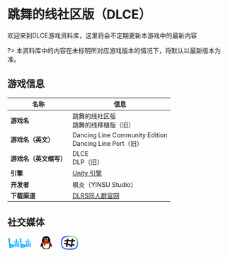 # 跳舞的线社区版（DLCE）

欢迎来到DLCE游戏资料库，这里将会不定期更新本游戏中的最新内容

?> 本资料库中的内容在未标明所对应游戏版本的情况下，将默认以最新版本为准。

## 游戏信息

| 名称            | 信息                                                             |
|---------------|----------------------------------------------------------------|
| **游戏名**       | 跳舞的线社区版<br/>跳舞的线移植版（旧）                                         |
| **游戏名（英文）**   | Dancing Line Community Edition<br/>Dancing Line Port（旧）        |
| **游戏名（英文缩写）** | DLCE<br/>DLP（旧）                                                |
| **引擎**        | [Unity 引擎](https://unity.com/)                                 |
| **开发者**       | 枫炎（YINSU Studio）                                               |
| **下载渠道**      | [DLRS同人群官网](https://chinadlrs.com/app/?id=25)                  |

## 社交媒体
[<img src="/lib/img/bili.png" height="32" alt="哔哩哔哩">](https://space.bilibili.com/187016314 "哔哩哔哩")&nbsp;&nbsp;&nbsp;&nbsp;
[<img src="/lib/img/qq.png" height="32" alt="QQ群">](/dlce-group/about.md "QQ群")&nbsp;&nbsp;&nbsp;&nbsp;
[<img src="/lib/img/qq-channel.png" height="32" alt="腾讯频道">](https://pd.qq.com/s/2njtk4vj2 "腾讯频道")